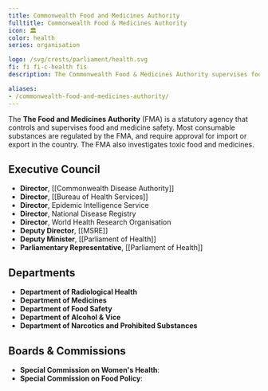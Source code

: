 ```yaml
---
title: Commonwealth Food and Medicines Authority
fulltitle: Commonwealth Food & Medicines Authority
icon: 🏛️
color: health
series: organisation

logo: /svg/crests/parliament/health.svg
fi: fi fi-c-health fis
description: The Commonwealth Food & Medicines Authority supervises food and medicine safety in Vekllei.

aliases:
- /commonwealth-food-and-medicines-authority/
---
```

The <span class="fi fi-c-health fis"></span> **The Food and Medicines Authority** (FMA) is a statutory agency that controls and supervises food and medicine safety. Most consumable substances are regulated by the FMA, and require approval for import or export in the country. The FMA also investigates toxic food and medicines.


## Executive Council

* **Director**, [[Commonwealth Disease Authority]]
* **Director**, [[Bureau of Health Services]]
* **Director**, Epidemic Intelligence Service
* **Director**, National Disease Registry
* **Director**, World Health Research Organisation
* **Deputy Director**, [[MSRE]]
* **Deputy Minister**, [[Parliament of Health]]
* **Parliamentary Representative**, [[Parliament of Health]]



## Departments
* **Department of Radiological Health**
* **Department of Medicines**
* **Department of Food Safety**
* **Department of Alcohol & Vice**
* **Department of Narcotics and Prohibited Substances**



## Boards & Commissions

* **Special Commission on Women's Health**:
* **Special Commission on Food Policy**:

